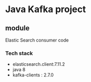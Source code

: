 # Java Kafka project
## module
 Elastic Search consumer code
 
 ### Tech stack
  - elasticsearch.client:7.11.2
  - java 8
  - kafka-clients : 2.7.0
